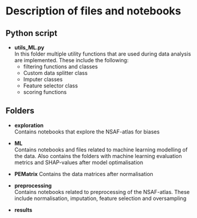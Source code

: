 # Description of files and notebooks

## Python script

* **utils_ML.py** <br>
In this folder multiple utility functions that are used during data analysis are implemented. These include the following:
    - filtering functions and classes
    - Custom data splitter class
    - Imputer classes
    - Feature selector class
    - scoring functions

## Folders

* **exploration** <br>
Contains notebooks that explore the NSAF-atlas for biases

* **ML** <br>
Contains notebooks and files related to machine learning modelling of the data. Also contains the folders with machine learning evaluation metrics and SHAP-values after model optimalisation

* **PEMatrix**
Contains the data matrices after normalisation

* **preprocessing** <br>
Contains notebooks related to preprocessing of the NSAF-atlas. These include normalisation, imputation, feature selection and oversampling

* **results**